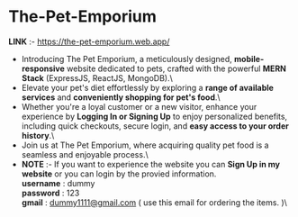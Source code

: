 # The-Pet-Emporium 
**LINK** :- https://the-pet-emporium.web.app/
* Introducing The Pet Emporium, a meticulously designed, **mobile-responsive** website dedicated to pets, crafted with the powerful **MERN Stack**  (ExpressJS, ReactJS, MongoDB).\ 
* Elevate your pet's diet effortlessly by exploring a **range of available services** and **conveniently shopping for pet's food**.\
* Whether you're a loyal customer or a new visitor, enhance your experience by **Logging In or Signing Up** to enjoy personalized benefits, including quick checkouts, secure login, and **easy access to 
  your order history**.\
* Join us at The Pet Emporium, where acquiring quality pet food is a seamless and enjoyable process.\
* **NOTE** :- If you want to experience the website you can **Sign Up in my website** or you can login by the provied information.\
   **username** : dummy\
   **password** : 123\
   **gmail**    : dummy1111@gmail.com ( use this email for ordering the items. )\
  
  
  
  
